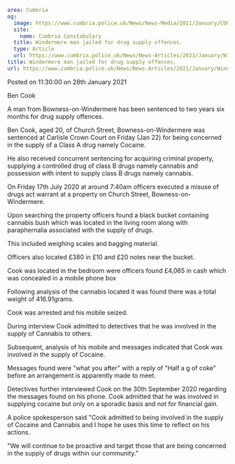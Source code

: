 ```yaml
area: Cumbria
og:
  image: https://www.cumbria.police.uk/News/News-Media/2021/January/COOK-BEN-26-07-2000jpg.jpg
  site:
    name: Cumbria Constabulary
  title: Windermere man jailed for drug supply offences.
  type: Article
  url: https://www.cumbria.police.uk/News/News-Articles/2021/January/Windermere-man-jailed-for-drug-supply-offences..aspx
title: Windermere man jailed for drug supply offences.
url: https://www.cumbria.police.uk/News/News-Articles/2021/January/Windermere-man-jailed-for-drug-supply-offences..aspx
```

Posted on 11:30:00 on 28th January 2021

Ben Cook

A man from Bowness-on-Windermere has been sentenced to two years six months for drug supply offences.

Ben Cook, aged 20, of Church Street, Bowness-on-Windermere was sentenced at Carlisle Crown Court on Friday (Jan 22) for being concerned in the supply of a Class A drug namely Cocaine.

He also received concurrent sentencing for acquiring criminal property, supplying a controlled drug of class B drugs namely cannabis and possession with intent to supply class B drugs namely cannabis.

On Friday 17th July 2020 at around 7:40am officers executed a misuse of drugs act warrant at a property on Church Street, Bowness-on-Windermere.

Upon searching the property officers found a black bucket containing cannabis bush which was located in the living room along with paraphernalia associated with the supply of drugs.

This included weighing scales and bagging material.

Officers also located £380 in £10 and £20 notes near the bucket.

Cook was located in the bedroom were officers found £4,065 in cash which was concealed in a mobile phone box

Following analysis of the cannabis located it was found there was a total weight of 416.91grams.

Cook was arrested and his mobile seized.

During interview Cook admitted to detectives that he was involved in the supply of Cannabis to others.

Subsequent, analysis of his mobile and messages indicated that Cook was involved in the supply of Cocaine.

Messages found were "what you after" with a reply of "Half a g of coke" before an arrangement is apparently made to meet.

Detectives further interviewed Cook on the 30th September 2020 regarding the messages found on his phone. Cook admitted that he was involved in supplying cocaine but only on a sporadic basis and not for financial gain.

A police spokesperson said "Cook admitted to being involved in the supply of Cocaine and Cannabis and I hope he uses this time to reflect on his actions.

"We will continue to be proactive and target those that are being concerned in the supply of drugs within our community."
